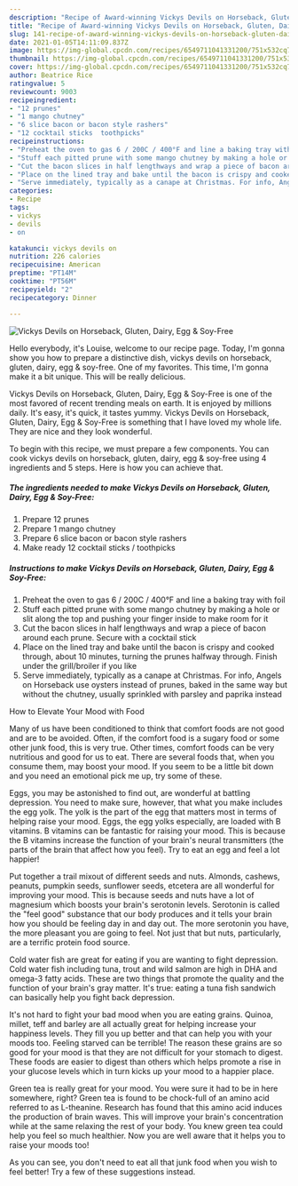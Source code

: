 ```yaml
---
description: "Recipe of Award-winning Vickys Devils on Horseback, Gluten, Dairy, Egg &amp;amp; Soy-Free"
title: "Recipe of Award-winning Vickys Devils on Horseback, Gluten, Dairy, Egg &amp;amp; Soy-Free"
slug: 141-recipe-of-award-winning-vickys-devils-on-horseback-gluten-dairy-egg-and-amp-soy-free
date: 2021-01-05T14:11:09.837Z
image: https://img-global.cpcdn.com/recipes/6549711041331200/751x532cq70/vickys-devils-on-horseback-gluten-dairy-egg-soy-free-recipe-main-photo.jpg
thumbnail: https://img-global.cpcdn.com/recipes/6549711041331200/751x532cq70/vickys-devils-on-horseback-gluten-dairy-egg-soy-free-recipe-main-photo.jpg
cover: https://img-global.cpcdn.com/recipes/6549711041331200/751x532cq70/vickys-devils-on-horseback-gluten-dairy-egg-soy-free-recipe-main-photo.jpg
author: Beatrice Rice
ratingvalue: 5
reviewcount: 9003
recipeingredient:
- "12 prunes"
- "1 mango chutney"
- "6 slice bacon or bacon style rashers"
- "12 cocktail sticks  toothpicks"
recipeinstructions:
- "Preheat the oven to gas 6 / 200C / 400°F and line a baking tray with foil"
- "Stuff each pitted prune with some mango chutney by making a hole or slit along the top and pushing your finger inside to make room for it"
- "Cut the bacon slices in half lengthways and wrap a piece of bacon around each prune. Secure with a cocktail stick"
- "Place on the lined tray and bake until the bacon is crispy and cooked through, about 10 minutes, turning the prunes halfway through. Finish under the grill/broiler if you like"
- "Serve immediately, typically as a canape at Christmas. For info, Angels on Horseback use oysters instead of prunes, baked in the same way but without the chutney, usually sprinkled with parsley and paprika instead"
categories:
- Recipe
tags:
- vickys
- devils
- on

katakunci: vickys devils on 
nutrition: 226 calories
recipecuisine: American
preptime: "PT14M"
cooktime: "PT56M"
recipeyield: "2"
recipecategory: Dinner

---
```



![Vickys Devils on Horseback, Gluten, Dairy, Egg &amp; Soy-Free](https://img-global.cpcdn.com/recipes/6549711041331200/751x532cq70/vickys-devils-on-horseback-gluten-dairy-egg-soy-free-recipe-main-photo.jpg)

Hello everybody, it's Louise, welcome to our recipe page. Today, I'm gonna show you how to prepare a distinctive dish, vickys devils on horseback, gluten, dairy, egg &amp; soy-free. One of my favorites. This time, I'm gonna make it a bit unique. This will be really delicious.



Vickys Devils on Horseback, Gluten, Dairy, Egg &amp; Soy-Free is one of the most favored of recent trending meals on earth. It is enjoyed by millions daily. It's easy, it's quick, it tastes yummy. Vickys Devils on Horseback, Gluten, Dairy, Egg &amp; Soy-Free is something that I have loved my whole life. They are nice and they look wonderful.


To begin with this recipe, we must prepare a few components. You can cook vickys devils on horseback, gluten, dairy, egg &amp; soy-free using 4 ingredients and 5 steps. Here is how you can achieve that.

<!--inarticleads1-->

##### The ingredients needed to make Vickys Devils on Horseback, Gluten, Dairy, Egg &amp; Soy-Free:

1. Prepare 12 prunes
1. Prepare 1 mango chutney
1. Prepare 6 slice bacon or bacon style rashers
1. Make ready 12 cocktail sticks / toothpicks




<!--inarticleads2-->

##### Instructions to make Vickys Devils on Horseback, Gluten, Dairy, Egg &amp; Soy-Free:

1. Preheat the oven to gas 6 / 200C / 400°F and line a baking tray with foil
1. Stuff each pitted prune with some mango chutney by making a hole or slit along the top and pushing your finger inside to make room for it
1. Cut the bacon slices in half lengthways and wrap a piece of bacon around each prune. Secure with a cocktail stick
1. Place on the lined tray and bake until the bacon is crispy and cooked through, about 10 minutes, turning the prunes halfway through. Finish under the grill/broiler if you like
1. Serve immediately, typically as a canape at Christmas. For info, Angels on Horseback use oysters instead of prunes, baked in the same way but without the chutney, usually sprinkled with parsley and paprika instead




How to Elevate Your Mood with Food


Many of us have been conditioned to think that comfort foods are not good and are to be avoided. Often, if the comfort food is a sugary food or some other junk food, this is very true. Other times, comfort foods can be very nutritious and good for us to eat. There are several foods that, when you consume them, may boost your mood. If you seem to be a little bit down and you need an emotional pick me up, try some of these.

Eggs, you may be astonished to find out, are wonderful at battling depression. You need to make sure, however, that what you make includes the egg yolk. The yolk is the part of the egg that matters most in terms of helping raise your mood. Eggs, the egg yolks especially, are loaded with B vitamins. B vitamins can be fantastic for raising your mood. This is because the B vitamins increase the function of your brain's neural transmitters (the parts of the brain that affect how you feel). Try to eat an egg and feel a lot happier!

Put together a trail mixout of different seeds and nuts. Almonds, cashews, peanuts, pumpkin seeds, sunflower seeds, etcetera are all wonderful for improving your mood. This is because seeds and nuts have a lot of magnesium which boosts your brain's serotonin levels. Serotonin is called the "feel good" substance that our body produces and it tells your brain how you should be feeling day in and day out. The more serotonin you have, the more pleasant you are going to feel. Not just that but nuts, particularly, are a terrific protein food source.

Cold water fish are great for eating if you are wanting to fight depression. Cold water fish including tuna, trout and wild salmon are high in DHA and omega-3 fatty acids. These are two things that promote the quality and the function of your brain's gray matter. It's true: eating a tuna fish sandwich can basically help you fight back depression. 

It's not hard to fight your bad mood when you are eating grains. Quinoa, millet, teff and barley are all actually great for helping increase your happiness levels. They fill you up better and that can help you with your moods too. Feeling starved can be terrible! The reason these grains are so good for your mood is that they are not difficult for your stomach to digest. These foods are easier to digest than others which helps promote a rise in your glucose levels which in turn kicks up your mood to a happier place.

Green tea is really great for your mood. You were sure it had to be in here somewhere, right? Green tea is found to be chock-full of an amino acid referred to as L-theanine. Research has found that this amino acid induces the production of brain waves. This will improve your brain's concentration while at the same relaxing the rest of your body. You knew green tea could help you feel so much healthier. Now you are well aware that it helps you to raise your moods too!

As you can see, you don't need to eat all that junk food when you wish to feel better! Try  a few  of  these  suggestions  instead.

